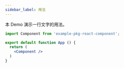 ```yaml
---
sidebar_label: 用法
---
```


本 Demo 演示一行文字的用法。

```jsx preview
import Component from 'example-pkg-react-component';

export default function App () {
  return (
    <Component />
  )
}
```